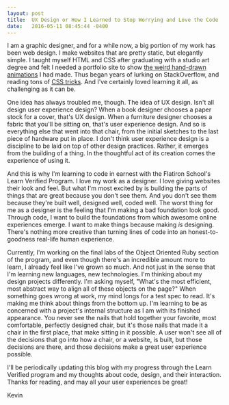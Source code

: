```yaml
---
layout: post
title:  UX Design or How I Learned to Stop Worrying and Love the Code
date:   2016-05-11 08:45:44 -0400
---
```



I am a graphic designer, and for a while now, a big portion of my work has been web design. I make websites that are pretty static, but elegantly simple. I taught myself HTML and CSS after graduating with a studio art degree and felt I needed a portfolio site to show [the weird hand-drawn animations]("http://vimeo.com/kromoser) I had made. Thus began years of lurking on StackOverflow, and reading tons of [CSS tricks](http://css-tricks.com"). And I've certainly loved learning it all, as challenging as it can be.

One idea has always troubled me, though. The idea of UX design. Isn't all design user experience design? When a book designer chooses a paper stock for a cover, that's UX design. When a furniture designer chooses a fabric that you'll be sitting on, that's user experience design. And so is everything else that went into that chair, from the initial sketches to the last piece of hardware put in place. I don't think user experience design is a discipline to be laid on top of other design practices. Rather, it emerges from the building of a thing. In the thoughtful act of its creation comes the experience of using it.

And this is why I'm learning to code in earnest with the Flatiron School's Learn Verified Program. I love my work as a designer. I love giving websites their look and feel. But what I'm most excited by is building the parts of things that are great because you don't see them. And you don't see them because they're built well, designed well, coded well. The worst thing for me as a designer is the feeling that I'm making a bad foundation look good. Through code, I want to build the foundations from which awesome online experiences emerge. I want to make things because making *is* designing. There's nothing more creative than turning lines of code into an honest-to-goodness real-life human experience.

Currently, I'm working on the final labs of the Object Oriented Ruby section of the program, and even though there's an incredible amount more to learn, I already feel like I've grown so much. And not just in the sense that I'm learning new languages, new technologies. I'm thinking about my design projects differently. I'm asking myself, "What's the most efficient, most abstract way to align all of these objects on the page?" When something goes wrong at work, my mind longs for a test spec to read. It's making me think about things from the bottom up. I'm learning to be as concerned with a project's internal structure as I am with its finished appearance. You never see the nails that hold together your favorite, most comfortable, perfectly designed chair, but it's those nails that made it a chair in the first place, that make sitting in it possible. A user won't see all of the decisions that go into how a chair, or a website, is built, but those decisions are there, and those decisions make a great user experience possible.

I'll be periodically updating this blog with my progress through the Learn Verified program and my thoughts about code, design, and their interaction. Thanks for reading, and may all your user experiences be great!

Kevin

